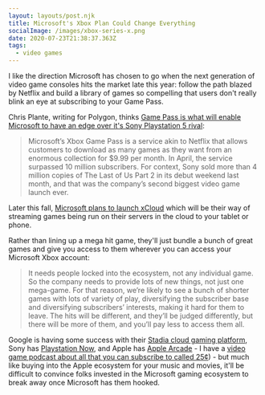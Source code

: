 ```yaml
---
layout: layouts/post.njk
title: Microsoft's Xbox Plan Could Change Everything
socialImage: /images/xbox-series-x.png
date: 2020-07-23T21:38:37.363Z
tags:
  - video games
---
```

I like the direction Microsoft has chosen to go when the next generation of video game consoles hits the market late this year: follow the path blazed by Netflix and build a library of games so compelling that users don't really blink an eye at subscribing to your Game Pass.

Chris Plante, writing for Polygon, thinks [Game Pass is what will enable Microsoft to have an edge over it's Sony Playstation 5 rival](https://www.polygon.com/2020/7/23/21335576/xbox-games-showcase-event-halo-infinite-game-pass):

> Microsoft’s Xbox Game Pass is a service akin to Netflix that allows customers to download as many games as they want from an enormous collection for $9.99 per month. In April, the service surpassed 10 million subscribers.
> For context, Sony sold more than 4 million copies of The Last of Us Part 2 in its debut weekend last month, and that was the company’s second biggest video game launch ever.

Later this fall, [Microsoft plans to launch xCloud](https://www.polygon.com/2020/7/16/21326903/xbox-game-pass-ultimate-project-xcloud-game-streaming-subscription) which will be their way of streaming games being run on their servers in the cloud to your tablet or phone.

Rather than lining up a mega hit game, they'll just bundle a bunch of great games and give you access to them wherever you can access your Microsoft Xbox account:

> It needs people locked into the ecosystem, not any individual game. So the company needs to provide lots of new things, not just one mega-game. For that reason, we’re likely to see a bunch of shorter games with lots of variety of play, diversifying the subscriber base and diversifying subscribers’ interests, making it hard for them to leave. The hits will be different, and they’ll be judged differently, but there will be more of them, and you’ll pay less to access them all.

Google is having some success with their [Stadia cloud gaming platform](https://stadia.google.com), Sony has [Playstation Now](https://www.playstation.com/en-us/explore/playstation-now/), and Apple has [Apple Arcade](https://www.apple.com/apple-arcade/) - I have a [video game podcast about all that you can subscribe to called 25¢](https://goodstuff.fm/25c/)) - but much like buying into the Apple ecosystem for your music and movies, it'll be difficult to convince folks invested in the Microsoft gaming ecosystem to break away once Microsoft has them hooked.